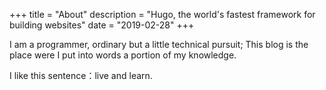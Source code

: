 +++
title = "About"
description = "Hugo, the world's fastest framework for building websites"
date = "2019-02-28"
+++

I am a programmer, ordinary but a little technical pursuit;
This blog is the place were I put into words a portion of my knowledge.

I like this sentence：live and learn. 